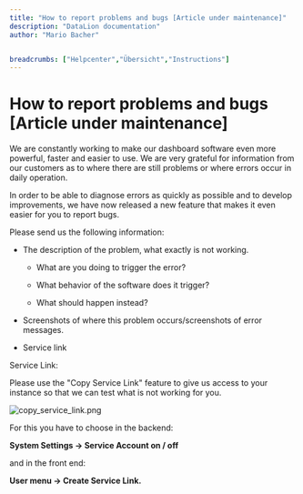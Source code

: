 ```yaml
---
title: "How to report problems and bugs [Article under maintenance]"
description: "DataLion documentation"
author: "Mario Bacher"


breadcrumbs: ["Helpcenter","Übersicht","Instructions"]
---
```


# How to report problems and bugs [Article under maintenance]

We are constantly working to make our dashboard software even more powerful, faster and easier to use. We are very grateful for information from our customers as to where there are still problems or where errors occur in daily operation.

In order to be able to diagnose errors as quickly as possible and to develop improvements, we have now released a new feature that makes it even easier for you to report bugs.

Please send us the following information:

-   The description of the problem, what exactly is not working.
    
    -   What are you doing to trigger the error?
        
    -   What behavior of the software does it trigger?
        
    -   What should happen instead?
        
-   Screenshots of where this problem occurs/screenshots of error messages.
    
-   Service link
    

Service Link:

Please use the "Copy Service Link" feature to give us access to your instance so that we can test what is not working for you.

![copy_service_link.png](/img/86966281.png)

For this you have to choose in the backend:

**System Settings → Service Account on / off**

and in the front end:

**User menu → Create Service Link.**

